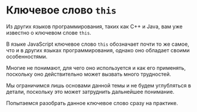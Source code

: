 # Ключевое слово `this`

Из других языков программирования, таких как C++ и Java, вам уже известно о ключевом слове `this`.

В языке JavaScript ключевое слово `this` обозначает почти то же самое, что и в других языках программирования, однако оно обладает своими особенностями.

Многие не понимают, для чего оно используется и как его применять, поскольку оно действительно может вызвать много трудностей.

Мы ограничимся лишь основами данной темы и не будем углубляться в детали, поскольку это может затруднить дальнейшее понимание. 

Попытаемся разобрать данное ключевое слово сразу на практике.

